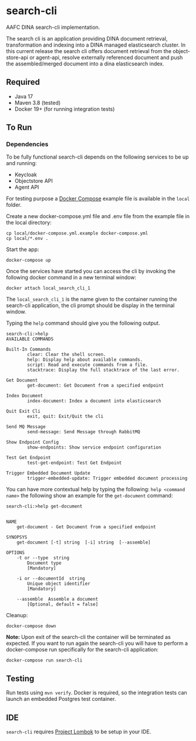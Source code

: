 # search-cli

AAFC DINA search-cli implementation.

The search cli is an application providing DINA document retrieval, transformation and indexing into a DINA managed elasticsearch cluster. 
In this current release the search cli offers document retrieval from the object-store-api or agent-api, resolve externally referenced document and push the assembled/merged document into a dina elasticsearch index.


## Required

* Java 17
* Maven 3.8 (tested)
* Docker 19+ (for running integration tests)

## To Run

### Dependencies
To be fully functional search-cli depends on the following services to be up and running:
* Keycloak
* Objectstore API
* Agent API



For testing purpose a [Docker Compose](https://docs.docker.com/compose/) example file is available in the `local` folder.

Create a new docker-compose.yml file and .env file from the example file in the local directory:

```
cp local/docker-compose.yml.example docker-compose.yml
cp local/*.env .
```

Start the app:

```
docker-compose up
```

Once the services have started you can access the cli by invoking the following docker command in a new terminal window:

```
docker attach local_search_cli_1
```
The `local_search_cli_1` is the name given to the container running the search-cli application, the  cli prompt should be display in the terminal window.

Typing the `help` command should give you the following output.
```
search-cli:>help
AVAILABLE COMMANDS

Built-In Commands
        clear: Clear the shell screen.
        help: Display help about available commands.
        script: Read and execute commands from a file.
        stacktrace: Display the full stacktrace of the last error.

Get Document
        get-document: Get Document from a specified endpoint

Index Document
        index-document: Index a document into elasticsearch

Quit Exit Cli
        exit, quit: Exit/Quit the cli

Send MQ Message
        send-message: Send Message through RabbitMQ
		
Show Endpoint Config
        show-endpoints: Show service endpoint configuration

Test Get Endpoint
        test-get-endpoint: Test Get Endpoint

Trigger Embedded Document Update
        trigger-embedded-update: Trigger embedded document processing
```

You can have more contextual help by typing the following: `help <command name>` the following show an example for the `get-document` command:

```
search-cli:>help get-document 


NAME
	get-document - Get Document from a specified endpoint

SYNOPSYS
	get-document [-t] string  [-i] string  [--assemble]  

OPTIONS
	-t or --type  string
		Document type
		[Mandatory]

	-i or --documentId  string
		Unique object identifier
		[Mandatory]

	--assemble	Assemble a document
		[Optional, default = false]

```
Cleanup:
```
docker-compose down
```

**Note:** Upon exit of the search-cli the container will be terminated as expected. If you want to run again the search-cli you will have to perform a docker-compose run specifically for the search-cli application:


```
docker-compose run search-cli
```

## Testing
Run tests using `mvn verify`. Docker is required, so the integration tests can launch an embedded Postgres test container.

## IDE

`search-cli` requires [Project Lombok](https://projectlombok.org/) to be setup in your IDE.
